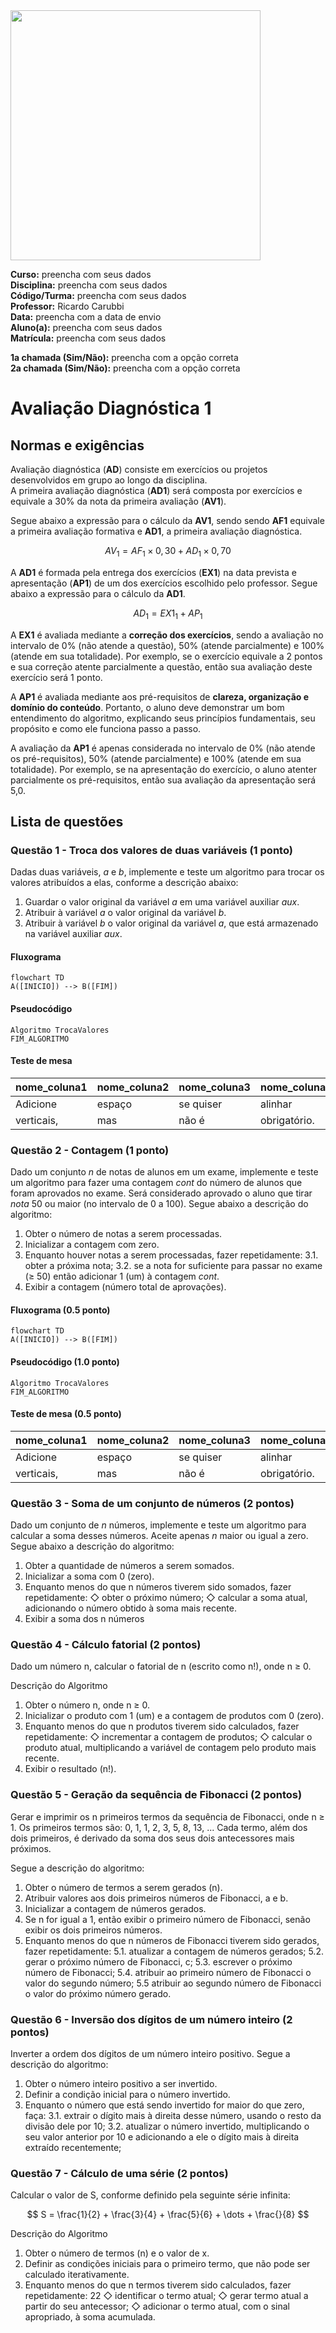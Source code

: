 <img src="https://drive.google.com/uc?id=1SOzRTjUt7cuBJpSqoK90fcAiKBrnpUJo" width="400">

**Curso:** preencha com seus dados <br>
**Disciplina:** preencha com seus dados <br>
**Código/Turma:** preencha com seus dados <br>
**Professor:** Ricardo Carubbi <br>
**Data:** preencha com a data de envio <br>
**Aluno(a):** preencha com seus dados <br>
**Matrícula:** preencha com seus dados <br>

**1a chamada (Sim/Não):** preencha com a opção correta <br>
**2a chamada (Sim/Não):** preencha com a opção correta

# Avaliação Diagnóstica 1

## Normas e exigências

Avaliação diagnóstica (**AD**) consiste em exercícios ou projetos desenvolvidos em grupo ao longo da disciplina. <br>
A primeira avaliação diagnóstica (**AD1**) será composta por exercícios e equivale a 30% da nota da primeira avaliação (**AV1**).

Segue abaixo a expressão para o cálculo da **AV1**, sendo sendo **AF1** equivale a primeira avaliação formativa e **AD1**, a primeira avaliação diagnóstica.

$$AV_1 = AF_1 \times 0,30 + AD_1 \times 0,70$$

A **AD1** é formada pela entrega dos exercícios (**EX1**) na data prevista e apresentação (**AP1**) de um dos exercícios escolhido pelo professor.
Segue abaixo a expressão para o cálculo da **AD1**.

$$AD_1 = EX1_1 + AP_1 $$

A **EX1** é avaliada mediante a **correção dos exercícios**, sendo a avaliação no intervalo de 0% (não atende a questão), 50% (atende parcialmente) e 100% (atende em sua totalidade).
Por exemplo, se o exercício equivale a 2 pontos e sua correção atente parcialmente a questão, então sua avaliação deste exercício será 1 ponto.

A **AP1** é avaliada mediante aos pré-requisitos de **clareza, organização e domínio do conteúdo**. Portanto, o aluno deve demonstrar um bom entendimento do algoritmo, explicando seus princípios fundamentais, seu propósito e como ele funciona passo a passo. <br>

A avaliação da **AP1** é apenas considerada no intervalo de 0% (não atende os pré-requisitos), 50% (atende parcialmente) e 100% (atende em sua totalidade).
Por exemplo, se na apresentação do exercício, o aluno atenter parcialmente os pré-requisitos, então sua avaliação da apresentação será 5,0.

## Lista de questões

### Questão 1 - Troca dos valores de duas variáveis (1 ponto)

Dadas duas variáveis, $a$ e $b$, implemente e teste um algoritmo para trocar os valores atribuídos a elas, conforme a descrição abaixo:

1. Guardar o valor original da variável $a$ em uma variável auxiliar $aux$.
2. Atribuir à variável $a$ o valor original da variável $b$.
3. Atribuir à variável $b$ o valor original da variável $a$, que está armazenado na variável auxiliar $aux$.

#### Fluxograma

```mermaid
flowchart TD
A([INICIO]) --> B([FIM])
```

#### Pseudocódigo

```
Algoritmo TrocaValores
FIM_ALGORITMO
```

#### Teste de mesa

| nome_coluna1 | nome_coluna2 | nome_coluna3 | nome_coluna4 | nome_coluna5 | 
|      --      |      --      |      --      |      --      |      --      | 
| Adicione     | espaço       | se quiser    |  alinhar     | as barras    |   
| verticais,   | mas          | não é        | obrigatório. | Entendido ?  |

### Questão 2 - Contagem (1 ponto)

Dado um conjunto $n$ de notas de alunos em um exame, implemente e teste um algoritmo para fazer uma contagem $cont$ do número de alunos que foram aprovados no exame. 
Será considerado aprovado o aluno que tirar $nota$ 50 ou maior (no intervalo de 0 a 100).
Segue abaixo a descrição do algoritmo:

1. Obter o número de notas a serem processadas.
2. Inicializar a contagem com zero.
3. Enquanto houver notas a serem processadas, fazer repetidamente:
  3.1. obter a próxima nota;
  3.2. se a nota for suficiente para passar no exame (≥ 50) então adicionar 1 (um) à contagem $cont$.
4. Exibir a contagem (número total de aprovações).

#### Fluxograma (0.5 ponto)

```mermaid
flowchart TD
A([INICIO]) --> B([FIM])
```

#### Pseudocódigo (1.0 ponto)

```
Algoritmo TrocaValores
FIM_ALGORITMO
```

#### Teste de mesa (0.5 ponto)

| nome_coluna1 | nome_coluna2 | nome_coluna3 | nome_coluna4 | nome_coluna5 | 
|      --      |      --      |      --      |      --      |      --      | 
| Adicione     | espaço       | se quiser    |  alinhar     | as barras    |   
| verticais,   | mas          | não é        | obrigatório. | Entendido ?  |

### Questão 3 - Soma de um conjunto de números (2 pontos)

Dado um conjunto de $n$ números, implemente e teste um algoritmo para calcular a soma desses números. 
Aceite apenas $n$ maior ou igual a zero. Segue abaixo a descrição do algoritmo:

1. Obter a quantidade de números a serem somados.
2. Inicializar a soma com 0 (zero).
3. Enquanto menos do que n números tiverem sido
somados, fazer repetidamente:
◇ obter o próximo número;
◇ calcular a soma atual, adicionando o número
obtido à soma mais recente.
4. Exibir a soma dos n números

### Questão 4 - Cálculo fatorial (2 pontos)

Dado um número n, calcular o fatorial de n (escrito como n!), onde n ≥ 0.

Descrição do Algoritmo
1. Obter o número n, onde n ≥ 0.
2. Inicializar o produto com 1 (um) e a contagem de
produtos com 0 (zero).
3. Enquanto menos do que n produtos tiverem sido
calculados, fazer repetidamente:
◇ incrementar a contagem de produtos;
◇ calcular o produto atual, multiplicando a
variável de contagem pelo produto mais
recente.
4. Exibir o resultado (n!).

### Questão 5 - Geração da sequência de Fibonacci (2 pontos)

Gerar e imprimir os n primeiros termos da sequência de Fibonacci, onde n ≥ 1. 
Os primeiros termos são: 0, 1, 1, 2, 3, 5, 8, 13, ...
Cada termo, além dos dois primeiros, é derivado da soma dos seus dois antecessores mais próximos.

Segue a descrição do algoritmo:
1. Obter o número de termos a serem gerados (n).
2. Atribuir valores aos dois primeiros números de Fibonacci, a e b.
3. Inicializar a contagem de números gerados.
4. Se n for igual a 1, então exibir o primeiro número de Fibonacci, senão exibir os dois primeiros números.
5. Enquanto menos do que n números de Fibonacci tiverem sido gerados, fazer repetidamente:
  5.1. atualizar a contagem de números gerados;
  5.2. gerar o próximo número de Fibonacci, c;
  5.3. escrever o próximo número de Fibonacci;
  5.4. atribuir ao primeiro número de Fibonacci o valor do segundo número;
  5.5 atribuir ao segundo número de Fibonacci o valor do próximo número gerado.

### Questão 6 - Inversão dos dígitos de um número inteiro (2 pontos)

Inverter a ordem dos dígitos de um número inteiro positivo. Segue a descrição do algoritmo:

1. Obter o número inteiro positivo a ser invertido.
2. Definir a condição inicial para o número invertido.
3. Enquanto o número que está sendo invertido for maior do que zero, faça:
   3.1. extrair o dígito mais à direita desse número, usando o resto da divisão dele por 10;
   3.2. atualizar o número invertido, multiplicando o seu valor anterior por 10 e adicionando a ele o dígito mais à direita extraído recentemente;

### Questão 7 - Cálculo de uma série (2 pontos)

Calcular o valor de S, conforme definido pela seguinte série infinita:

$$ S = \frac{1}{2} + \frac{3}{4} + \frac{5}{6} + \dots + \frac{}{8} $$

Descrição do Algoritmo
1. Obter o número de termos (n) e o valor de x.
2. Definir as condições iniciais para o primeiro termo,
que não pode ser calculado iterativamente.
3. Enquanto menos do que n termos tiverem sido
calculados, fazer repetidamente:
22
◇ identificar o termo atual;
◇ gerar termo atual a partir do seu antecessor;
◇ adicionar o termo atual, com o sinal apropriado,
à soma acumulada.
